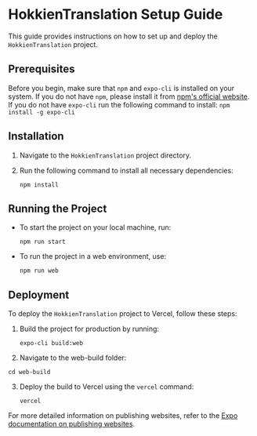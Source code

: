 # HokkienTranslation Setup Guide

This guide provides instructions on how to set up and deploy the `HokkienTranslation` project.

## Prerequisites

Before you begin, make sure that `npm` and `expo-cli` is installed on your system. If you do not have `npm`, please install it from [npm's official website](https://www.npmjs.com/get-npm).
If you do not have `expo-cli` run the following command to install:
    ```
    npm install -g expo-cli
    ```

## Installation

1. Navigate to the `HokkienTranslation` project directory.
2. Run the following command to install all necessary dependencies:

   ```
   npm install
   ```

## Running the Project

- To start the project on your local machine, run:

  ```
  npm run start
  ```

- To run the project in a web environment, use:

  ```
  npm run web
  ```

## Deployment

To deploy the `HokkienTranslation` project to Vercel, follow these steps:

1. Build the project for production by running:

   ```
   expo-cli build:web
   ```
   
2. Navigate to the web-build folder:
   
  ```
  cd web-build
  ```

3. Deploy the build to Vercel using the `vercel` command:

   ```
   vercel
   ```

For more detailed information on publishing websites, refer to the [Expo documentation on publishing websites](https://docs.expo.dev/distribution/publishing-websites/).

